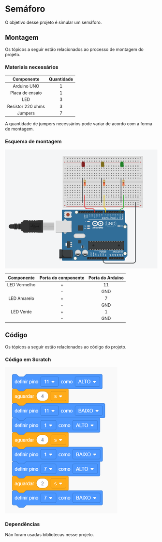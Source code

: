 # Semáforo

O objetivo desse projeto é simular um semáforo.

## Montagem 

Os tópicos a seguir estão relacionados ao processo de montagem do projeto.

### Materiais necessários

|    Componente      | Quantidade |
|:------------------:|:----------:|
|     Arduino UNO    |      1     |
|   Placa de ensaio  |      1     |
|        LED         |      3     |
|  Resistor 220 ohms |      3     |
|      Jumpers       |      7     |

A quantidade de jumpers necessários pode variar de acordo com a forma de montagem.

### Esquema de montagem

![Esquema de montagem do interruptor](imagens/esquema-de-montagem.png)

| Componente | Porta do componente | Porta do Arduino |
|:----------:|:-------------------:|:----------------:|
|LED Vermelho|          +          |        11        |
|            |          -          |       GND        |
|LED Amarelo |          +          |         7        |
|            |          -          |       GND        |
| LED Verde  |          +          |         1        |
|            |          -          |       GND        |

## Código 

Os tópicos a seguir estão relacionados ao código do projeto.

### Código em Scratch

![Código em Scratch](imagens/codigo-scratch.png)

### Dependências

Não foram usadas bibliotecas nesse projeto.
